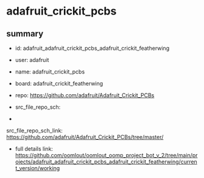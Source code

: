 # adafruit_crickit_pcbs
 
## summary 
* id: adafruit_adafruit_crickit_pcbs_adafruit_crickit_featherwing
* user: adafruit
* name: adafruit_crickit_pcbs
* board: adafruit_crickit_featherwing
* repo: https://github.com/adafruit/Adafruit_Crickit_PCBs



* src_file_repo_sch: 
*
 src_file_repo_sch_link: https://github.com/adafruit/Adafruit_Crickit_PCBs/tree/master/
* full details link: https://github.com/oomlout/oomlout_oomp_project_bot_v_2/tree/main/projects/adafruit_adafruit_crickit_pcbs_adafruit_crickit_featherwing/current_version/working  






